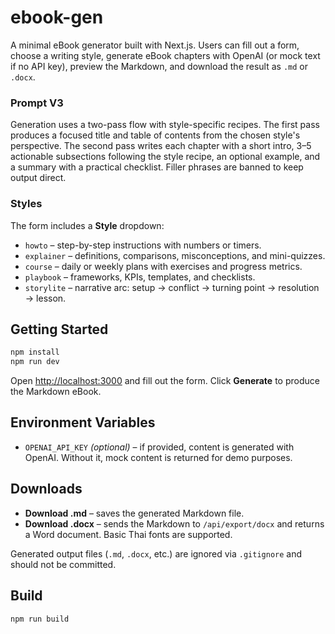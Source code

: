 # ebook-gen

A minimal eBook generator built with Next.js. Users can fill out a form, choose a writing style, generate eBook chapters with OpenAI (or mock text if no API key), preview the Markdown, and download the result as `.md` or `.docx`.

### Prompt V3

Generation uses a two-pass flow with style-specific recipes. The first pass produces a focused title and table of contents from the chosen style's perspective. The second pass writes each chapter with a short intro, 3–5 actionable subsections following the style recipe, an optional example, and a summary with a practical checklist. Filler phrases are banned to keep output direct.

### Styles

The form includes a **Style** dropdown:

- `howto` – step-by-step instructions with numbers or timers.
- `explainer` – definitions, comparisons, misconceptions, and mini-quizzes.
- `course` – daily or weekly plans with exercises and progress metrics.
- `playbook` – frameworks, KPIs, templates, and checklists.
- `storylite` – narrative arc: setup → conflict → turning point → resolution → lesson.

## Getting Started

```bash
npm install
npm run dev
```

Open [http://localhost:3000](http://localhost:3000) and fill out the form. Click **Generate** to produce the Markdown eBook.

## Environment Variables

- `OPENAI_API_KEY` *(optional)* – if provided, content is generated with OpenAI. Without it, mock content is returned for demo purposes.

## Downloads

- **Download .md** – saves the generated Markdown file.
- **Download .docx** – sends the Markdown to `/api/export/docx` and returns a Word document. Basic Thai fonts are supported.

Generated output files (`.md`, `.docx`, etc.) are ignored via `.gitignore` and should not be committed.

## Build

```bash
npm run build
```
